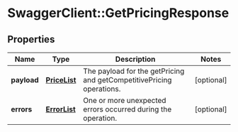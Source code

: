 # SwaggerClient::GetPricingResponse

## Properties
Name | Type | Description | Notes
------------ | ------------- | ------------- | -------------
**payload** | [**PriceList**](PriceList.md) | The payload for the getPricing and getCompetitivePricing operations. | [optional] 
**errors** | [**ErrorList**](ErrorList.md) | One or more unexpected errors occurred during the operation. | [optional] 


